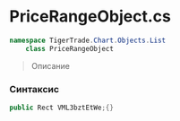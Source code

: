 
# PriceRangeObject.cs
```csharp
namespace TigerTrade.Chart.Objects.List  
    class PriceRangeObject
```

> Описание

### Синтаксис
```csharp
public Rect VML3bztEtWe;{}
```
